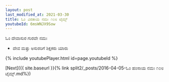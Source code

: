 ```yaml
---
layout: post
last_modified_at: 2021-03-30
title: ಓಂ ವಿರತಾಯ ನಮಃ ೧೦೮ ಟೈಮ್ಸ್
youtubeId: 6msWNJX9Sow
---
```

 
 
 ಓಂ ದೇವಾಸುರ ಗುರವೇ ನಮಃ  
 
 -  ದೇವ ಮತ್ತು ಅಸುರರಿಗೆ ಶಿಕ್ಷಕರು ಯಾರು 
 
  
 
  
 
 
 
 
 
 


{% include youtubePlayer.html id=page.youtubeId %}
 
[Next]({{ site.baseurl }}{% link  split2/_posts/2016-04-05-ಓಂ ಹಂಸಾಯ ನಮಃ ೧೦೮ ಟೈಮ್ಸ್.md%})
 
